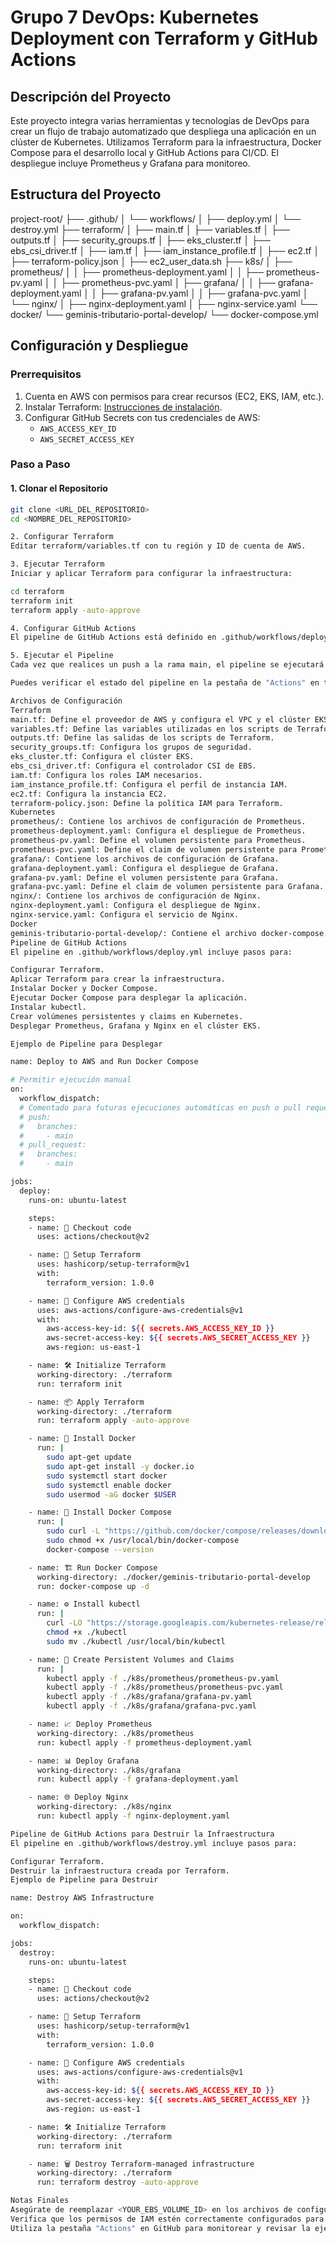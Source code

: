 # Grupo 7 DevOps: Kubernetes Deployment con Terraform y GitHub Actions

## Descripción del Proyecto

Este proyecto integra varias herramientas y tecnologías de DevOps para crear un flujo de trabajo automatizado que despliega una aplicación en un clúster de Kubernetes. Utilizamos Terraform para la infraestructura, Docker Compose para el desarrollo local y GitHub Actions para CI/CD. El despliegue incluye Prometheus y Grafana para monitoreo.

## Estructura del Proyecto

project-root/
├── .github/
│ └── workflows/
│ ├── deploy.yml
│ └── destroy.yml
├── terraform/
│ ├── main.tf
│ ├── variables.tf
│ ├── outputs.tf
│ ├── security_groups.tf
│ ├── eks_cluster.tf
│ ├── ebs_csi_driver.tf
│ ├── iam.tf
│ ├── iam_instance_profile.tf
│ ├── ec2.tf
│ ├── terraform-policy.json
│ ├── ec2_user_data.sh
├── k8s/
│ ├── prometheus/
│ │ ├── prometheus-deployment.yaml
│ │ ├── prometheus-pv.yaml
│ │ ├── prometheus-pvc.yaml
│ ├── grafana/
│ │ ├── grafana-deployment.yaml
│ │ ├── grafana-pv.yaml
│ │ ├── grafana-pvc.yaml
│ └── nginx/
│ ├── nginx-deployment.yaml
│ ├── nginx-service.yaml
└── docker/
└── geminis-tributario-portal-develop/
└── docker-compose.yml

## Configuración y Despliegue

### Prerrequisitos

1. Cuenta en AWS con permisos para crear recursos (EC2, EKS, IAM, etc.).
2. Instalar Terraform: [Instrucciones de instalación](https://learn.hashicorp.com/tutorials/terraform/install-cli).
3. Configurar GitHub Secrets con tus credenciales de AWS:
   - `AWS_ACCESS_KEY_ID`
   - `AWS_SECRET_ACCESS_KEY`

### Paso a Paso

#### 1. Clonar el Repositorio

```sh
git clone <URL_DEL_REPOSITORIO>
cd <NOMBRE_DEL_REPOSITORIO>

2. Configurar Terraform
Editar terraform/variables.tf con tu región y ID de cuenta de AWS.

3. Ejecutar Terraform
Iniciar y aplicar Terraform para configurar la infraestructura:

cd terraform
terraform init
terraform apply -auto-approve

4. Configurar GitHub Actions
El pipeline de GitHub Actions está definido en .github/workflows/deploy.yml. Asegúrate de que los archivos necesarios están en sus respectivas ubicaciones.

5. Ejecutar el Pipeline
Cada vez que realices un push a la rama main, el pipeline se ejecutará automáticamente.

Puedes verificar el estado del pipeline en la pestaña de "Actions" en tu repositorio de GitHub.

Archivos de Configuración
Terraform
main.tf: Define el proveedor de AWS y configura el VPC y el clúster EKS.
variables.tf: Define las variables utilizadas en los scripts de Terraform.
outputs.tf: Define las salidas de los scripts de Terraform.
security_groups.tf: Configura los grupos de seguridad.
eks_cluster.tf: Configura el clúster EKS.
ebs_csi_driver.tf: Configura el controlador CSI de EBS.
iam.tf: Configura los roles IAM necesarios.
iam_instance_profile.tf: Configura el perfil de instancia IAM.
ec2.tf: Configura la instancia EC2.
terraform-policy.json: Define la política IAM para Terraform.
Kubernetes
prometheus/: Contiene los archivos de configuración de Prometheus.
prometheus-deployment.yaml: Configura el despliegue de Prometheus.
prometheus-pv.yaml: Define el volumen persistente para Prometheus.
prometheus-pvc.yaml: Define el claim de volumen persistente para Prometheus.
grafana/: Contiene los archivos de configuración de Grafana.
grafana-deployment.yaml: Configura el despliegue de Grafana.
grafana-pv.yaml: Define el volumen persistente para Grafana.
grafana-pvc.yaml: Define el claim de volumen persistente para Grafana.
nginx/: Contiene los archivos de configuración de Nginx.
nginx-deployment.yaml: Configura el despliegue de Nginx.
nginx-service.yaml: Configura el servicio de Nginx.
Docker
geminis-tributario-portal-develop/: Contiene el archivo docker-compose.yml para el despliegue de la aplicación.
Pipeline de GitHub Actions
El pipeline en .github/workflows/deploy.yml incluye pasos para:

Configurar Terraform.
Aplicar Terraform para crear la infraestructura.
Instalar Docker y Docker Compose.
Ejecutar Docker Compose para desplegar la aplicación.
Instalar kubectl.
Crear volúmenes persistentes y claims en Kubernetes.
Desplegar Prometheus, Grafana y Nginx en el clúster EKS.

Ejemplo de Pipeline para Desplegar

name: Deploy to AWS and Run Docker Compose

# Permitir ejecución manual
on:
  workflow_dispatch:
  # Comentado para futuras ejecuciones automáticas en push o pull request a main
  # push:
  #   branches:
  #     - main
  # pull_request:
  #   branches:
  #     - main

jobs:
  deploy:
    runs-on: ubuntu-latest

    steps:
    - name: 🎉 Checkout code
      uses: actions/checkout@v2

    - name: 🚀 Setup Terraform
      uses: hashicorp/setup-terraform@v1
      with:
        terraform_version: 1.0.0

    - name: 🔑 Configure AWS credentials
      uses: aws-actions/configure-aws-credentials@v1
      with:
        aws-access-key-id: ${{ secrets.AWS_ACCESS_KEY_ID }}
        aws-secret-access-key: ${{ secrets.AWS_SECRET_ACCESS_KEY }}
        aws-region: us-east-1

    - name: 🛠 Initialize Terraform
      working-directory: ./terraform
      run: terraform init

    - name: 📦 Apply Terraform
      working-directory: ./terraform
      run: terraform apply -auto-approve

    - name: 🐋 Install Docker
      run: |
        sudo apt-get update
        sudo apt-get install -y docker.io
        sudo systemctl start docker
        sudo systemctl enable docker
        sudo usermod -aG docker $USER

    - name: 🐳 Install Docker Compose
      run: |
        sudo curl -L "https://github.com/docker/compose/releases/download/1.29.2/docker-compose-$(uname -s)-$(uname -m)" -o /usr/local/bin/docker-compose
        sudo chmod +x /usr/local/bin/docker-compose
        docker-compose --version

    - name: 🏗 Run Docker Compose
      working-directory: ./docker/geminis-tributario-portal-develop
      run: docker-compose up -d

    - name: ⚙️ Install kubectl
      run: |
        curl -LO "https://storage.googleapis.com/kubernetes-release/release/$(curl -s https://storage.googleapis.com/kubernetes-release/release/stable.txt)/bin/linux/amd64/kubectl"
        chmod +x ./kubectl
        sudo mv ./kubectl /usr/local/bin/kubectl

    - name: 📁 Create Persistent Volumes and Claims
      run: |
        kubectl apply -f ./k8s/prometheus/prometheus-pv.yaml
        kubectl apply -f ./k8s/prometheus/prometheus-pvc.yaml
        kubectl apply -f ./k8s/grafana/grafana-pv.yaml
        kubectl apply -f ./k8s/grafana/grafana-pvc.yaml

    - name: 📈 Deploy Prometheus
      working-directory: ./k8s/prometheus
      run: kubectl apply -f prometheus-deployment.yaml

    - name: 📊 Deploy Grafana
      working-directory: ./k8s/grafana
      run: kubectl apply -f grafana-deployment.yaml

    - name: 🌐 Deploy Nginx
      working-directory: ./k8s/nginx
      run: kubectl apply -f nginx-deployment.yaml

Pipeline de GitHub Actions para Destruir la Infraestructura
El pipeline en .github/workflows/destroy.yml incluye pasos para:

Configurar Terraform.
Destruir la infraestructura creada por Terraform.
Ejemplo de Pipeline para Destruir

name: Destroy AWS Infrastructure

on:
  workflow_dispatch:

jobs:
  destroy:
    runs-on: ubuntu-latest

    steps:
    - name: 🎉 Checkout code
      uses: actions/checkout@v2

    - name: 🚀 Setup Terraform
      uses: hashicorp/setup-terraform@v1
      with:
        terraform_version: 1.0.0

    - name: 🔑 Configure AWS credentials
      uses: aws-actions/configure-aws-credentials@v1
      with:
        aws-access-key-id: ${{ secrets.AWS_ACCESS_KEY_ID }}
        aws-secret-access-key: ${{ secrets.AWS_SECRET_ACCESS_KEY }}
        aws-region: us-east-1

    - name: 🛠 Initialize Terraform
      working-directory: ./terraform
      run: terraform init

    - name: 🗑️ Destroy Terraform-managed infrastructure
      working-directory: ./terraform
      run: terraform destroy -auto-approve

Notas Finales
Asegúrate de reemplazar <YOUR_EBS_VOLUME_ID> en los archivos de configuración de volúmenes persistentes con los IDs de tus volúmenes EBS.
Verifica que los permisos de IAM estén correctamente configurados para permitir la creación y gestión de los recursos necesarios.
Utiliza la pestaña "Actions" en GitHub para monitorear y revisar la ejecución de tus pipelines.